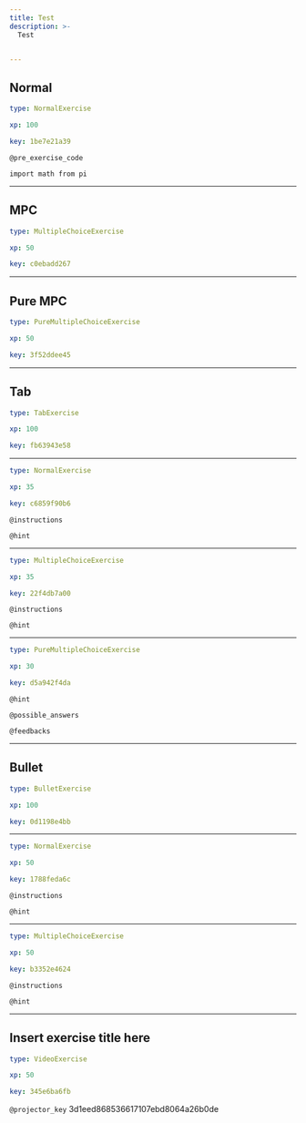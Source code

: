 ```yaml
---
title: Test
description: >-
  Test


---
```

## Normal

```yaml
type: NormalExercise

xp: 100

key: 1be7e21a39
```





`@pre_exercise_code`
```{undefined}
import math from pi
```








---
## MPC

```yaml
type: MultipleChoiceExercise

xp: 50

key: c0ebadd267
```














---
## Pure MPC

```yaml
type: PureMultipleChoiceExercise

xp: 50

key: 3f52ddee45
```














---
## Tab

```yaml
type: TabExercise

xp: 100

key: fb63943e58
```













***



```yaml
type: NormalExercise

xp: 35

key: c6859f90b6
```



`@instructions`


`@hint`












***



```yaml
type: MultipleChoiceExercise

xp: 35

key: 22f4db7a00
```



`@instructions`


`@hint`












***



```yaml
type: PureMultipleChoiceExercise

xp: 30

key: d5a942f4da
```




`@hint`






`@possible_answers`


`@feedbacks`






---
## Bullet

```yaml
type: BulletExercise

xp: 100

key: 0d1198e4bb
```













***



```yaml
type: NormalExercise

xp: 50

key: 1788feda6c
```



`@instructions`


`@hint`












***



```yaml
type: MultipleChoiceExercise

xp: 50

key: b3352e4624
```



`@instructions`


`@hint`












---
## Insert exercise title here

```yaml
type: VideoExercise

xp: 50

key: 345e6ba6fb
```

`@projector_key`
3d1eed868536617107ebd8064a26b0de